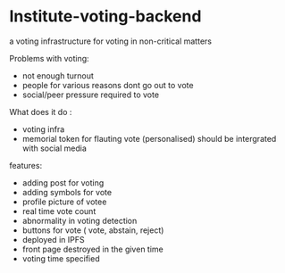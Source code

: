 # Institute-voting-backend
a voting infrastructure for voting in non-critical matters

Problems with voting:
- not enough turnout 
- people for various reasons dont go out to vote
- social/peer pressure required to vote

What does it do :
- voting infra 
- memorial token for flauting vote (personalised) should be intergrated with social media

features:
- adding post for voting
- adding symbols for vote
- profile picture of votee
- real time vote count
- abnormality in voting detection
- buttons for vote ( vote, abstain, reject)
- deployed in IPFS
- front page destroyed in the given time
- voting time specified


